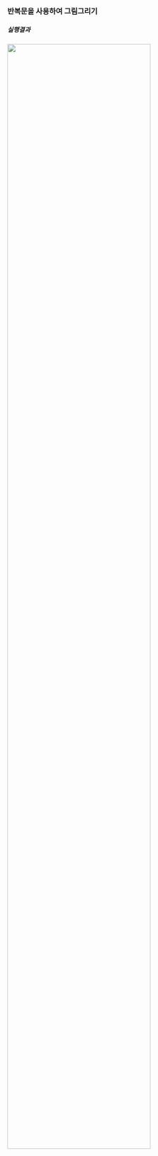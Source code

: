 ### 반복문을 사용하여 그림그리기
##### 실행결과
<img src = "../../imgs/result_drawing_charater_dooly.PNG" width="80%" height="80%">
